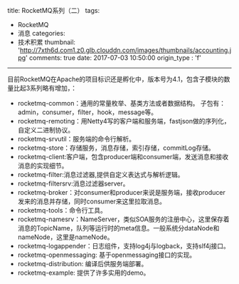 title: RocketMQ系列（二）
tags:
  - RocketMQ
  - 消息
categories:
  - 技术积累
thumbnail: 'http://7xth6d.com1.z0.glb.clouddn.com/images/thumbnails/accounting.jpg'
comments: true
date: 2017-07-03 10:50:00
origin_type : 'f'

---

目前RocketMQ在Apache的项目标识还是孵化中，版本号为4.1，包含子模块的数量比起3系列略有增加，：

* rocketmq-common：通用的常量枚举、基类方法或者数据结构。 子包有：admin，consumer，filter，hook，message等。
* rocketmq-remoting：用Netty4写的客户端和服务端，fastjson做的序列化，自定义二进制协议。
* rocketmq-srvutil：服务端的命令行解析。
* rocketmq-store：存储服务，消息存储，索引存储，commitLog存储。
* rocketmq-client:客户端，包含producer端和consumer端，发送消息和接收消息的实现细节。
* rocketmq-filter:消息过滤器,提供自定义表达式与解析逻辑。
* rocketmq-filtersrv:消息过滤器server。
* rocketmq-broker：对consumer和producer来说是服务端，接收producer发来的消息并存储，同时consumer来这里拉取消息。
* rocketmq-tools：命令行工具。
* rocketmq-namesrv：NameServer，类似SOA服务的注册中心，这里保存着消息的TopicName，队列等运行时的meta信息。一般系统分dataNode和nameNode，这里是nameNode。
* rocketmq-logappender：日志组件，支持log4j与logback，支持slf4j接口。
* rocketmq-openmessaging: 基于openmessaging接口的实现。
* rocketmq-distribution: 编译后供服务端部署。
* rocketmq-example: 提供了许多实用的demo。